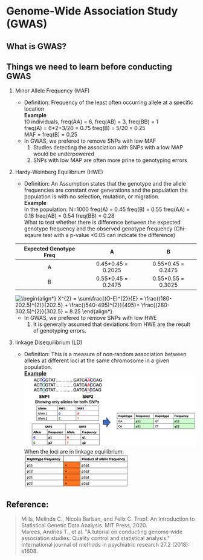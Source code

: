 # Genome-Wide Association Study (GWAS)

## What is GWAS?

## Things we need to learn before conducting GWAS  

1. Minor Allele Frequency (MAF)    
   * Definition: Frequency of the least often occurring allele at a specific location   
   **Example**   
   10 individuals, freq(AA) = 6, freq(AB) = 3, freq(BB) = 1   
   freq(A) = 6*2+3/20 = 0.75 freq(B) = 5/20 = 0.25   
   MAF = freq(B) = 0.25  
   * In GWAS, we prefered to remove SNPs with low MAF
     1. Studies detecting the association with SNPs with a low MAP would be underpowered
     2. SNPs with low MAP are often more prine to genotyping errors  
   
2. Hardy-Weinberg Equilibrium (HWE)  
   * Definition: An Assumption states that the genotype and the allele frequencies are constant over generations and the population the population is with no selection, mutation, or migration.    
   **Example**  
   In the population: 
   N=1000 freq(A) = 0.45 freq(B) = 0.55 freq(AA) = 0.18 freq(AB) = 0.54 freq(BB) = 0.28  
   What to test whether there is difference between the expected genotype frequency and the observed genotype frequency (Chi-sqaure test with a p-value <0.05 can indicate the difference)  

   | Expected Genotype Freq |A                   | B                 |
   |:----------------------:|:------------------:| :----------------:|
   | A                      | 0.45*0.45 = 0.2025 | 0.55*0.45 = 0.2475|
   | B                      | 0.55*0.45 = 0.2475 | 0.55*0.55 = 0.3025|         

    <img src="https://latex.codecogs.com/gif.latex?\begin{align*}&space;X^{2}&space;=&space;\sum\frac{(O-E)^{2}}{E}&space;=&space;\frac{(180-202.5)^{2}}{202.5}&space;&plus;&space;\frac{(540-495)^{2}}{495}&plus;&space;\frac{(280-302.5)^{2}}{302.5}&space;=&space;8.25&space;\end{align*}" title="\begin{align*} X^{2} = \sum\frac{(O-E)^{2}}{E} = \frac{(180-202.5)^{2}}{202.5} + \frac{(540-495)^{2}}{495}+ \frac{(280-302.5)^{2}}{302.5} = 8.25 \end{align*}" />    
    
   * In GWAS, we prefered to remove SNPs with low HWE  
     1. It is generally assumed that deviations from HWE are the result of genotyping errors.  
 
3. linkage Disequilibrium (LD)
    * Definition: This is a measure of non‐random association between alleles at different loci at the same chromosome in a given population.   
    **[Example](https://pbgworks.org/sites/pbgworks.org/files/measuresoflinkagedisequilibrium-111119214123-phpapp01_0.pdf)**   
    ![](https://raw.githubusercontent.com/yijinxiang777/Images/master/WX20200530-151444.png)  
    When the loci are in linkage equilibrium:  
    ![](https://raw.githubusercontent.com/yijinxiang777/Images/master/WX20200530-185554.png) 
    
## Reference:  
> Mills, Melinda C., Nicola Barban, and Felix C. Tropf. An Introduction to Statistical Genetic Data Analysis. MIT Press, 2020.  
Marees, Andries T., et al. "A tutorial on conducting genome‐wide association studies: Quality control and statistical analysis." International journal of methods in psychiatric research 27.2 (2018): e1608.
       
